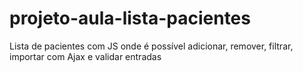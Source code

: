 # projeto-aula-lista-pacientes
Lista de pacientes com JS onde é possível adicionar, remover, filtrar, importar com Ajax e validar entradas

